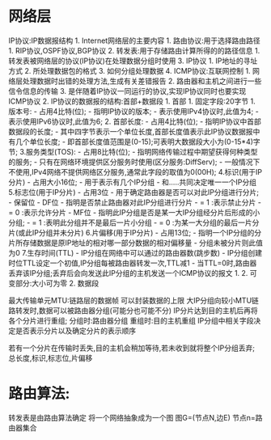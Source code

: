 # 网络层

IP协议:IP数据报结构 1. Internet网络层的主要内容 1. 路由协议:用于选择路由路径 1. RIP协议,OSPF协议,BGP协议 2. 转发表:用于存储路由计算所得的的路径信息 1. 转发表被网络层的协议(IP协议)在处理数据分组时使用 3. IP协议 1. IP地址的寻址方式 2. 所处理数据包的格式 3. 如何分组处理数据 4. ICMP协议:互联网控制 1. 网络层处理数据时出错的处理方法,生成有关差错报告 2. 路由器和主机之间进行一些信令信息的传输 3. 是伴随着IP协议一同运行的协议,实现IP协议同时也要实现ICMP协议 2. IP协议的数据报的结构:首部+数据段 1. 首部 1. 固定字段:20字节 1. 版本号: - 占用4比特(位); - 指明IP协议的版本; - 表示使用IPv4协议时,此值为4; - 表示使用IPv6协议时,此值为6; 2. 首部长度: - 占用4比特(位); - 指明IP协议中首部数据段的长度; - 其中四字节表示一个单位长度,首部长度值表示此IP协议数据报中有几个单位长度; - 即首部长度值范围是(0-15);可表明大数据段大小为(0-15*4)字节; 3.服务类型(TOS): - 占用8比特(位); - 指明网络传输过程中期望获得何种类型的服务; - 只有在网络环境提供区分服务时使用(区分服务:DiffServ); - 一般情况下不使用,IPv4网络不提供网络区分服务,通常此字段的取值为0(00H); 4.标识(用于IP分片) - 占用大小16位; - 用于表示有几个IP分组 - 和…..共同决定唯一一个IP分组 5.标志位(用于IP分片) - 占用3位 - 用于确定路由器是否可以对此IP分组进行分片; - 保留位 - DF位 - 指明是否禁止路由器对此IP分组进行分片 - = 1 :表示禁止分片 - = 0 :表示允许分片 - MF位 - 指明此IP分组是否是某一大IP分组经分片后形成的小分组; - = 1 :表明此分组并不是最后一片小分组 - = 0 :为某一大分组的最后一片分片(或此IP分组并未分片) 6.片偏移(用于IP分片) - 占用13位; - 指明一个IP分组的分片所存储数据是原IP地址的相对哪一部分数据的相对偏移量 - 分组未被分片则此值为0 7.生存时间(TTL) - IP分组在网络中可以通过的路由器数(跳步数) - IP分组创建时位TTL设定一个初值,IP分组每被路由器转发一次,TTL减1 - 当TTL=0时,路由器丢弃该IP分组;丢弃后会向发送此IP分组的主机发送一个ICMP协议的报文 1.
2. 可变部分:大小可为零 2. 数据段

最大传输单元MTU:链路层的数据帧 可以封装数据的上限 大IP分组向较小MTU链路转发时,数据可以被路由器分组(可能分也可能不分) IP分片达到目的主机后再将各个分片进行重组; 分组时:路由器分组 重组时:目的主机重组 IP分组中相关字段决定是否表示分片以及确定分片的表示顺序

若有一个分片在传输时丢失,目的主机会稍加等待,若未收到就将整个IP分组丢弃; 总长度,标识,标志位,片偏移

# 路由算法:

转发表是由路由算法确定 将一个网络抽象成为一个图 图G=(节点N,边E) 节点n=路由器集合